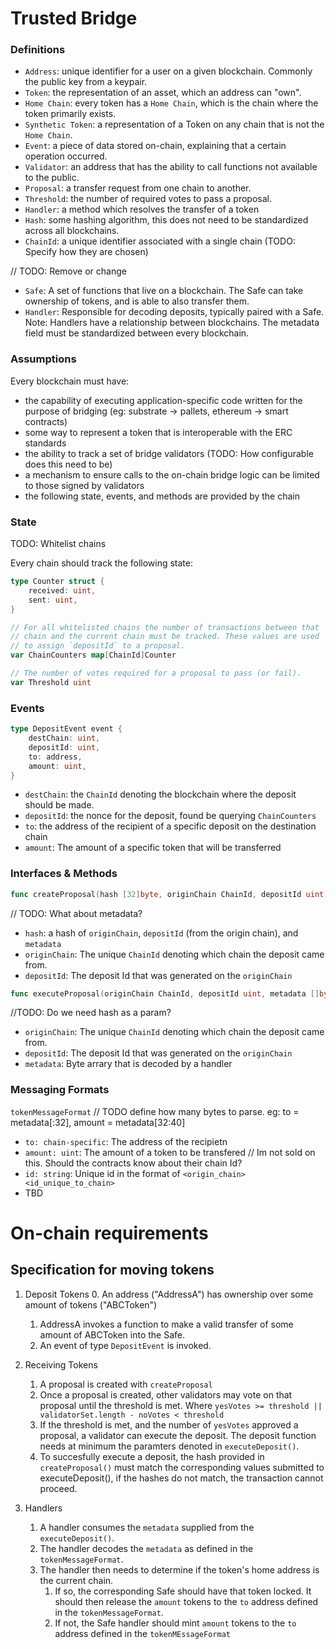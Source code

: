 # Trusted Bridge

### Definitions

- `Address`: unique identifier for a user on a given blockchain. Commonly the public key from a keypair.
- `Token`: the representation of an asset, which an address can "own".
- `Home Chain`: every token has a `Home Chain`, which is the chain where the token primarily exists.
- `Synthetic Token`: a representation of a Token on any chain that is not the `Home Chain`.
- `Event`: a piece of data stored on-chain, explaining that a certain operation occurred.
- `Validator`: an address that has the ability to call functions not available to the public.
- `Proposal`: a transfer request from one chain to another.
- `Threshold`: the number of required votes to pass a proposal.
- `Handler`: a method which resolves the transfer of a token
- `Hash`: some hashing algorithm, this does not need to be standardized across all blockchains.
- `ChainId`: a unique identifier associated with a single chain (TODO: Specify how they are chosen)

// TODO: Remove or change
- `Safe`: A set of functions that live on a blockchain. The Safe can take ownership of tokens, and is able to also transfer them.
- `Handler`: Responsible for decoding deposits, typically paired with a Safe. Note: Handlers have a relationship between blockchains. The metadata field must be standardized between every blockchain.

### Assumptions
Every blockchain must have:
- the capability of executing application-specific code written for the purpose of bridging (eg: substrate -> pallets, ethereum -> smart contracts)
- some way to represent a token that is interoperable with the ERC standards
- the ability to track a set of bridge validators (TODO: How configurable does this need to be)
- a mechanism to ensure calls to the on-chain bridge logic can be limited to those signed by validators
- the following state, events, and methods are provided by the chain

### State

TODO: Whitelist chains

Every chain should track the following state:

```go
type Counter struct {
    received: uint,
    sent: uint,
}

// For all whitelisted chains the number of transactions between that 
// chain and the current chain must be tracked. These values are used 
// to assign `depositId` to a proposal.
var ChainCounters map[ChainId]Counter

// The number of votes required for a proposal to pass (or fail).
var Threshold uint
```

### Events
```go
type DepositEvent event {
    destChain: uint,
    depositId: uint,
    to: address,
    amount: uint,
}
```

- `destChain`: the `ChainId` denoting the blockchain where the deposit should be made.
- `depositId`: the nonce for the deposit, found be querying `ChainCounters`
- `to`: the address of the recipient of a specific deposit on the destination chain
- `amount`: The amount of a specific token that will be transferred

### Interfaces & Methods

```go
func createProposal(hash [32]byte, originChain ChainId, depositId uint)
```
// TODO: What about metadata?
- `hash`: a hash of `originChain`, `depositId` (from the origin chain), and `metadata`
- `originChain`: The unique `ChainId` denoting which chain the deposit came from.
- `depositId`: The deposit Id that was generated on the `originChain`

```go
func executeProposal(originChain ChainId, depositId uint, metadata []byte)
```
//TODO: Do we need hash as a param?
- `originChain`: The unique `ChainId` denoting which chain the deposit came from.
- `depositId`: The deposit Id that was generated on the `originChain`
- `metadata`: Byte arrary that is decoded by a handler

### Messaging Formats
`tokenMessageFormat`
// TODO define how many bytes to parse. eg: to = metadata[:32], amount = metadata[32:40]
- `to: chain-specific`: The address of the recipietn
- `amount: uint`: The amount of a token to be transfered
// Im not sold on this. Should the contracts know about their chain Id?
- `id: string`: Unique id in the format of `<origin_chain><id_unique_to_chain>`
- TBD

# On-chain requirements
## Specification for moving tokens
1. Deposit Tokens
    0. An address ("AddressA") has ownership over some amount of tokens ("ABCToken")
    1. AddressA invokes a function to make a valid transfer of some amount of ABCToken into the Safe.
    2. An event of type `DepositEvent` is invoked.

2. Receiving Tokens
    1. A proposal is created with `createProposal`
    2. Once a proposal is created, other validators may vote on that proposal until the threshold is met. Where `yesVotes >= threshold || validatorSet.length - noVotes < threshold`
    3. If the threshold is met, and the number of `yesVotes` approved a proposal, a validator can execute the deposit. The deposit function needs at minimum the paramters denoted in `executeDeposit()`.
    4. To succesfully execute a deposit, the hash provided in `createProposal()` must match the corresponding values submitted to executeDeposit(), if the hashes do not match, the transaction cannot proceed.

3. Handlers
    1. A handler consumes the `metadata` supplied from the `executeDeposit()`.
    2. The handler decodes the `metadata` as defined in the `tokenMessageFormat`.
    3. The handler then needs to determine if the token's home address is the current chain.
        1. If so, the corresponding Safe should have that token locked. It should then release the `amount` tokens to the `to` address defined in the `tokenMessageFormat`.
        2. If not, the Safe handler should mint `amount` tokens to the `to` address defined in the `tokenMEssageFormat`
